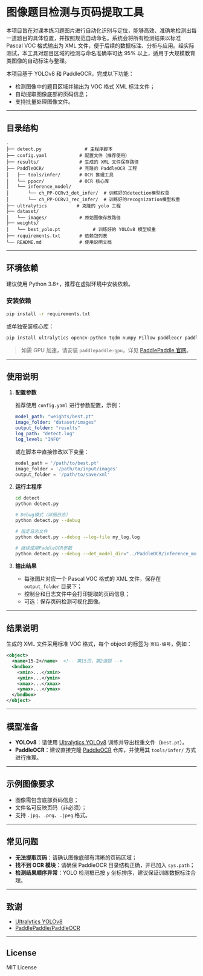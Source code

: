 # 图像题目检测与页码提取工具

本项目旨在对课本练习题图片进行自动化识别与定位，能够高效、准确地检测出每一道题目的具体位置，并按照规范自动命名。系统会将所有检测结果以标准 Pascal VOC 格式输出为 XML 文件，便于后续的数据标注、分析与应用。经实际测试，本工具对题目区域的检测与命名准确率可达 95% 以上，适用于大规模教育类图像的自动标注与整理。

本项目基于 YOLOv8 和 PaddleOCR，完成以下功能：
- 检测图像中的题目区域并输出为 VOC 格式 XML 标注文件；
- 自动提取图像底部的页码信息；
- 支持批量处理图像文件。

---

## 目录结构

```
.
├── detect.py                # 主程序脚本
├── config.yaml            # 配置文件（推荐使用）
├── results/               # 生成的 XML 文件保存路径
├── PaddleOCR/             # 克隆的 PaddleOCR 工程
│   ├── tools/infer/       # OCR 推理工具
│   └── ppocr/             # OCR 核心库
│   └── inference_model/   
│       └── ch_PP-OCRv3_det_infer/  # 训练好的detection模型权重
│       └── ch_PP-OCRv3_rec_infer/  # 训练好的recognization模型权重
├── ultralytics           # 克隆的 yolo 工程
├── dataset/
│   └── images/            # 原始图像存放路径
├── weights/
│   └── best_yolo.pt            # 训练好的 YOLOv8 模型权重
├── requirements.txt       # 依赖包列表
└── README.md              # 使用说明文档
```

---

## 环境依赖

建议使用 Python 3.8+，推荐在虚拟环境中安装依赖。

### 安装依赖

```bash
pip install -r requirements.txt
```

或单独安装核心库：

```bash
pip install ultralytics opencv-python tqdm numpy Pillow paddleocr paddlepaddle
```

> 如需 GPU 加速，请安装 `paddlepaddle-gpu`，详见 [PaddlePaddle 官网](https://www.paddlepaddle.org.cn/install/quick)。

---

## 使用说明

1. **配置参数**

   推荐使用 `config.yaml` 进行参数配置，示例：

   ```yaml
   model_path: "weights/best.pt"
   image_folder: "dataset/images"
   output_folder: "results"
   log_path: "detect.log"
   log_level: "INFO"
   ```

   或在脚本中直接修改以下变量：

   ```python
   model_path = '/path/to/best.pt'
   image_folder = '/path/to/input/images'
   output_folder = '/path/to/save/xml'
   ```

2. **运行主程序**

   ```bash
   cd detect
   python detect.py

   # Debug模式（详细日志）
   python detect.py --debug

   # 指定日志文件
   python detect.py --debug --log-file my_log.log

   # 继续使用PaddleOCR参数
   python detect.py --debug --det_model_dir="../PaddleOCR/inference_model/ch_PP-OCRv3_det_infer/" --rec_model_dir="../PaddleOCR/inference_model/ch_PP-OCRv3_rec_infer"

   ```

3. **输出结果**

   - 每张图片对应一个 Pascal VOC 格式的 XML 文件，保存在 `output_folder` 目录下；
   - 控制台和日志文件中会打印提取的页码信息；
   - 可选：保存页码检测可视化图像。

---

## 结果说明

生成的 XML 文件采用标准 VOC 格式，每个 object 的标签为 `页码-编号`，例如：

```xml
<object>
  <name>15-2</name>  <!-- 第15页，第2道题 -->
  <bndbox>
    <xmin>...</xmin>
    <ymin>...</ymin>
    <xmax>...</xmax>
    <ymax>...</ymax>
  </bndbox>
</object>
```

---

## 模型准备

- **YOLOv8**：请使用 [Ultralytics YOLOv8](https://github.com/ultralytics/ultralytics) 训练并导出权重文件（`best.pt`）。
- **PaddleOCR**：建议直接克隆 [PaddleOCR](https://github.com/PaddlePaddle/PaddleOCR) 仓库，并使用其 `tools/infer/` 方式进行推理。

---

## 示例图像要求

- 图像需包含底部页码信息；
- 文件名可反映页码（非必须）；
- 支持 `.jpg`、`.png`、`.jpeg` 格式。

---

## 常见问题

- **无法提取页码**：请确认图像底部有清晰的页码区域；
- **找不到 OCR 模块**：请确保 PaddleOCR 目录结构正确，并已加入 `sys.path`；
- **检测结果顺序异常**：YOLO 检测框已按 y 坐标排序，建议保证训练数据标注合理。

---

## 致谢

- [Ultralytics YOLOv8](https://github.com/ultralytics/ultralytics)
- [PaddlePaddle/PaddleOCR](https://github.com/PaddlePaddle/PaddleOCR)

---

## License

MIT License
